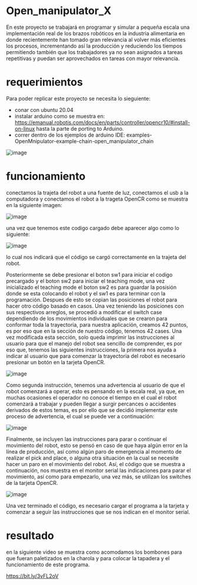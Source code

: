 # Open_manipulator_X
En este proyecto se trabajará en programar y simular a pequeña escala una implementación real de los brazos robóticos en la industria alimentaria en donde recientemente han tomado gran relevancia al volver más eficientes los procesos, incrementando así la producción y reduciendo los tiempos permitiendo también que los trabajadores ya no sean asignados a tareas repetitivas y puedan ser aprovechados en tareas con mayor relevancia.  
# requerimientos
Para poder replicar este proyecto se necesita lo sieguiente:
- conar con ubuntu 20.04
- instalar arduino como se muestra en: https://emanual.robotis.com/docs/en/parts/controller/opencr10/#install-on-linux hasta la parte de porting to Arduino.
- correr dentro de los ejemplos de arduino IDE: examples-OpenMnipulator-example-chain-open_manipulator_chain

![image](https://user-images.githubusercontent.com/99926615/166831342-cb22fd19-05ef-4bde-a473-13159d3f5eb1.png)
# funcionamiento
conectamos la trajeta del robot a una fuente de luz, conectamos el usb a la computadora y conectamos el robot a la trageta OpenCR como se muestra en la siguiente imagen:

![image](https://user-images.githubusercontent.com/99926615/166833242-2f5832b0-6c9d-47a2-a4c2-a152b6f082fc.png)

una vez que tenemos este codigo cargado debe aparecer algo como lo siguiente:

![image](https://user-images.githubusercontent.com/99926615/166832047-efa71e64-f1f2-493b-826e-99862a2c0e4a.png)

lo cual nos indicará que el código se cargó correctamente en la trajeta del robot.

Posteriormente se debe presionar el boton sw1 para iniciar el codigo precargado y el boton sw2 para iniciar el teaching mode, una vez inicializado el teaching mode el boton sw2 es para guardar la posisión donde se esta colocando el robot y el sw1 es para terminar con la programación.
Despues de esto se copian las posiciones el robot para hacer otro código basado en casos. Una vez teniendo las posiciones con sus respectivos arreglos, se procedió a modificar el switch case dependiendo de los movimientos individuales que se crearon para conformar toda la trayectoria, para nuestra aplicación, creamos 42 puntos, es por eso que en la sección de nuestro código, tenemos 42 cases. 
Una vez modificada esta sección, solo queda imprimir las instrucciones al usuario para que el manejo del robot sea sencillo de comprender, es por eso que, tenemos las siguientes instrucciones, la primera nos ayuda a indicar al usuario que para comenzar la trayectoria del robot es necesario presionar un botón en la tarjeta OpenCR.

![image](https://user-images.githubusercontent.com/99926615/166835798-f57b31b4-9b8b-4bad-b0da-24f6e69c7251.png)

Como segunda instrucción, tenemos una advertencia al usuario de que el robot comenzará a operar, esto es pensando en la escala real, ya que, en muchas ocasiones el operador no conoce el tiempo en el cual el robot comenzará a trabajar y pueden llegar a surgir percances o accidentes derivados de estos temas, es por ello que se decidió implementar este proceso de advertencia, el cual se puede ver a continuación:

![image](https://user-images.githubusercontent.com/99926615/166835917-79484503-c195-48af-9584-6e83b9a65f18.png)

Finalmente, se incluyen las instrucciones para parar o continuar el movimiento del robot, esto se pensó en caso de que haya algún error en la línea de producción, así como algún paro de emergencia al momento de realizar el pick and place, o alguna otra situación en la cual se necesite hacer un paro en el movimiento del robot. Así, el código que se muestra a continuación, nos muestra en el monitor serial las indicaciones para parar el movimiento, así como para empezarlo, una vez más, se utilizan los switches de la tarjeta OpenCR.

![image](https://user-images.githubusercontent.com/99926615/166836018-8b73c429-36ea-4ddf-af8e-61cc980454be.png)

Una vez terminado el código, es necesario cargar el programa a la tarjeta y comenzar a seguir las instrucciones que se nos indican en el monitor serial.
# resultado
en la siguiente video se muestra como acomodamos los bombones para que fueran paletizados en la charola y para colocar la tapadera y el funcionamiento de este programa.

https://bit.ly/3vFL2oV


